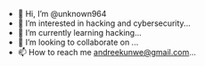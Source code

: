 - 👋 Hi, I’m @unknown964
- 👀 I’m interested in hacking and cybersecurity...
- 🌱 I’m currently learning hacking...
- 💞️ I’m looking to collaborate on ...
- 📫 How to reach me andreekunwe@gmail.com...

<!---
unknown964/unknown964 is a ✨ special ✨ repository because its `README.md` (this file) appears on your GitHub profile.
You can click the Preview link to take a look at your changes.
--->
